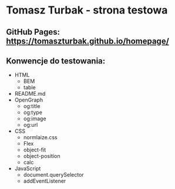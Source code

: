 # Tomasz Turbak - strona testowa

## GitHub Pages: https://tomaszturbak.github.io/homepage/

## Konwencje do testowania:

- HTML
  - BEM
  - table
- README.md
- OpenGraph
  - og:title
  - og:type
  - og:image
  - og:url
- CSS
  - normlaize.css
  - Flex
  - object-fit
  - object-position
  - calc
- JavaScript
  - document.querySelector
  - addEventListener
